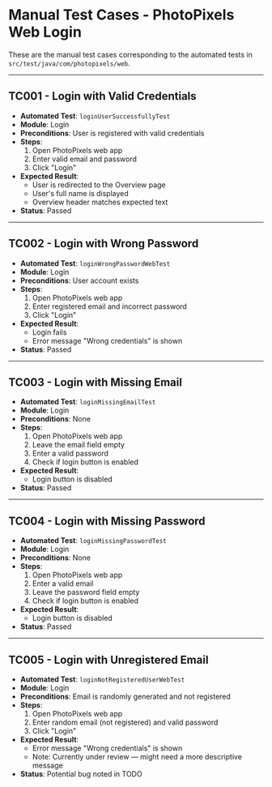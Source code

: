 # Manual Test Cases - PhotoPixels Web Login

These are the manual test cases corresponding to the automated tests in `src/test/java/com/photopixels/web`.

---

## TC001 - Login with Valid Credentials

- **Automated Test**: `loginUserSuccessfullyTest`
- **Module**: Login
- **Preconditions**: User is registered with valid credentials
- **Steps**:
    1. Open PhotoPixels web app
    2. Enter valid email and password
    3. Click "Login"
- **Expected Result**:
    - User is redirected to the Overview page
    - User's full name is displayed
    - Overview header matches expected text
- **Status**: Passed

---

## TC002 - Login with Wrong Password

- **Automated Test**: `loginWrongPasswordWebTest`
- **Module**: Login
- **Preconditions**: User account exists
- **Steps**:
    1. Open PhotoPixels web app
    2. Enter registered email and incorrect password
    3. Click "Login"
- **Expected Result**:
    - Login fails
    - Error message "Wrong credentials" is shown
- **Status**: Passed

---

## TC003 - Login with Missing Email

- **Automated Test**: `loginMissingEmailTest`
- **Module**: Login
- **Preconditions**: None
- **Steps**:
    1. Open PhotoPixels web app
    2. Leave the email field empty
    3. Enter a valid password
    4. Check if login button is enabled
- **Expected Result**:
    - Login button is disabled
- **Status**: Passed

---

## TC004 - Login with Missing Password

- **Automated Test**: `loginMissingPasswordTest`
- **Module**: Login
- **Preconditions**: None
- **Steps**:
    1. Open PhotoPixels web app
    2. Enter a valid email
    3. Leave the password field empty
    4. Check if login button is enabled
- **Expected Result**:
    - Login button is disabled
- **Status**: Passed

---

## TC005 - Login with Unregistered Email

- **Automated Test**: `loginNotRegisteredUserWebTest`
- **Module**: Login
- **Preconditions**: Email is randomly generated and not registered
- **Steps**:
    1. Open PhotoPixels web app
    2. Enter random email (not registered) and valid password
    3. Click "Login"
- **Expected Result**:
    - Error message "Wrong credentials" is shown
    - Note: Currently under review — might need a more descriptive message
- **Status**: Potential bug noted in TODO
